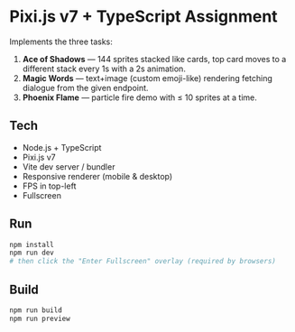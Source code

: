 
# Pixi.js v7 + TypeScript Assignment

Implements the three tasks:
1. **Ace of Shadows** — 144 sprites stacked like cards, top card moves to a different stack every 1s with a 2s animation.
2. **Magic Words** — text+image (custom emoji-like) rendering fetching dialogue from the given endpoint.
3. **Phoenix Flame** — particle fire demo with ≤ 10 sprites at a time.

## Tech
- Node.js + TypeScript
- Pixi.js v7
- Vite dev server / bundler
- Responsive renderer (mobile & desktop)
- FPS in top-left
- Fullscreen

## Run
```bash
npm install
npm run dev
# then click the "Enter Fullscreen" overlay (required by browsers)
```

## Build
```bash
npm run build
npm run preview
```
